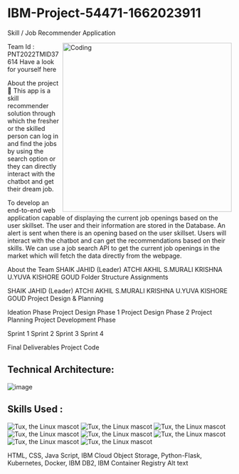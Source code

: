 # IBM-Project-54471-1662023911
Skill / Job Recommender Application

<img align="right" alt="Coding" width="380" src="https://assignment-3.s3.jp-tok.cloud-object-storage.appdomain.cloud/98721-how-it-works.gif">








Team Id : PNT2022TMID37614
Have a look for yourself here

About the project 🚀
This app is a skill recommender solution through which the fresher or the skilled person can log in and find the jobs by using the search option or they can directly interact with the chatbot and get their dream job.

To develop an end-to-end web application capable of displaying the current job openings based on the user skillset. The user and their information are stored in the Database. An alert is sent when there is an opening based on the user skillset. Users will interact with the chatbot and can get the recommendations based on their skills. We can use a job search API to get the current job openings in the market which will fetch the data directly from the webpage.



About the Team
SHAIK JAHID (Leader)
ATCHI AKHIL
S.MURALI KRISHNA
U.YUVA KISHORE GOUD
Folder Structure
Assignments

SHAIK JAHID (Leader)
ATCHI AKHIL
S.MURALI KRISHNA
U.YUVA KISHORE GOUD
Project Design & Planning

Ideation Phase
Project Design Phase 1
Project Design Phase 2
Project Planning
Project Development Phase

Sprint 1
Sprint 2
Sprint 3
Sprint 4

Final Deliverables
Project Code
## Technical Architecture:

![image](https://user-images.githubusercontent.com/103897625/197352669-50185e10-8b20-4991-a249-3dba87093be0.png)


## Skills Used :

![Tux, the Linux mascot](https://img.icons8.com/color/48/40C057/html-5--v1.png)   ![Tux, the Linux mascot](https://img.icons8.com/fluency/48/000000/css3.png) ![Tux, the Linux mascot](https://img.icons8.com/fluency/48/000000/javascript.png) ![Tux, the Linux mascot]( https://img.icons8.com/color/48/000000/kubernetes.png) ![Tux, the Linux mascot](https://img.icons8.com/color/48/000000/docker.png)  ![Tux, the Linux mascot](https://img.icons8.com/fluency/48/000000/python.png)  ![Tux, the Linux mascot]( https://img.icons8.com/ios-filled/50/000000/flask.png) ![Tux, the Linux mascot](https://img.icons8.com/nolan/64/ibm.png)

  
  
  HTML, CSS, Java Script, IBM Cloud Object Storage, Python-Flask, Kubernetes, Docker, IBM DB2, IBM Container Registry
Alt text

